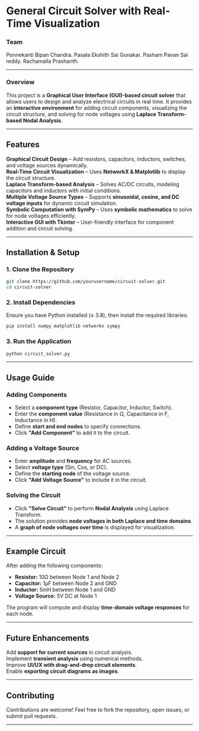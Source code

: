 # **General Circuit Solver with Real-Time Visualization**  
### **Team**
Ponnekanti Bipan Chandra.                    Pasala Ekshith Sai Gunakar.                  Pasham Pavan Sai reddy.                      Rachamalla Prashanth.

---
### **Overview**  
This project is a **Graphical User Interface (GUI)-based circuit solver** that allows users to design and analyze electrical circuits in real time. It provides an **interactive environment** for adding circuit components, visualizing the circuit structure, and solving for node voltages using **Laplace Transform-based Nodal Analysis**.  

---

## **Features**  
**Graphical Circuit Design** – Add resistors, capacitors, inductors, switches, and voltage sources dynamically.  
**Real-Time Circuit Visualization** – Uses    **NetworkX & Matplotlib** to display the circuit structure.  
 **Laplace Transform-based Analysis** – Solves AC/DC circuits, modeling capacitors and inductors with initial conditions.  
 **Multiple Voltage Source Types** – Supports **sinusoidal, cosine, and DC voltage inputs** for dynamic circuit simulation.  
 **Symbolic Computation with SymPy** – Uses **symbolic mathematics** to solve for node voltages efficiently.  
 **Interactive GUI with Tkinter** – User-friendly interface for component addition and circuit solving.  

---

## **Installation & Setup**  

### **1. Clone the Repository**  
```bash
git clone https://github.com/yourusername/circuit-solver.git
cd circuit-solver
```

### **2. Install Dependencies**  
Ensure you have Python installed (≥ 3.8), then install the required libraries:  
```bash
pip install numpy matplotlib networkx sympy
```

### **3. Run the Application**  
```bash
python circuit_solver.py
```

---

## **Usage Guide**  

### **Adding Components**  
- Select a **component type** (Resistor, Capacitor, Inductor, Switch).  
- Enter the **component value** (Resistance in Ω, Capacitance in F, Inductance in H).  
- Define **start and end nodes** to specify connections.  
- Click **"Add Component"** to add it to the circuit.  

### **Adding a Voltage Source**  
- Enter **amplitude** and **frequency** for AC sources.  
- Select **voltage type** (Sin, Cos, or DC).  
- Define the **starting node** of the voltage source.  
- Click **"Add Voltage Source"** to include it in the circuit.  

### **Solving the Circuit**  
- Click **"Solve Circuit"** to perform **Nodal Analysis** using Laplace Transform.  
- The solution provides **node voltages in both Laplace and time domains**.  
- A **graph of node voltages over time** is displayed for visualization.  

---

## **Example Circuit**  
After adding the following components:  
- **Resistor:** 10Ω between Node 1 and Node 2  
- **Capacitor:** 1µF between Node 2 and GND  
- **Inductor:** 5mH between Node 1 and GND  
- **Voltage Source:** 5V DC at Node 1  

The program will compute and display **time-domain voltage responses** for each node.  

---

## **Future Enhancements**  
 Add **support for current sources** in circuit analysis.  
 Implement **transient analysis** using numerical methods.  
 Improve **UI/UX with drag-and-drop circuit elements**.  
 Enable **exporting circuit diagrams as images**.  

---

## **Contributing**  
Contributions are welcome! Feel free to fork the repository, open issues, or submit pull requests.  

---
